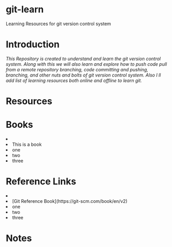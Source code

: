 # git-learn
Learning Resources for git version control system

# Introduction

<i> This Repository is created to understand and learn the git version control system.  Along with this we will also learn and explore how to push code pull from a remote repository branching, code committing and pushing, branching, and other nuts and bolts of git version control system.  Also I ll add list of learning resources both online and offline to learn git. </i>

# Resources

# Books

<li>
<li> This is a book
<li> one
<li> two
<li> three
</li>

# Reference Links
<li> 
<li> [Git Reference Book](https://git-scm.com/book/en/v2)
<li> one 
<li> two
<li> three
</li>

# Notes 

